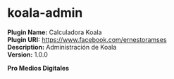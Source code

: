 # koala-admin

**Plugin Name:** Calculadora Koala
<br>
**Plugin URI:** https://www.facebook.com/ernestoramses
<br>
**Description:** Administración de Koala
<br>
**Version:** 1.0.0

**Pro Medios Digitales**
